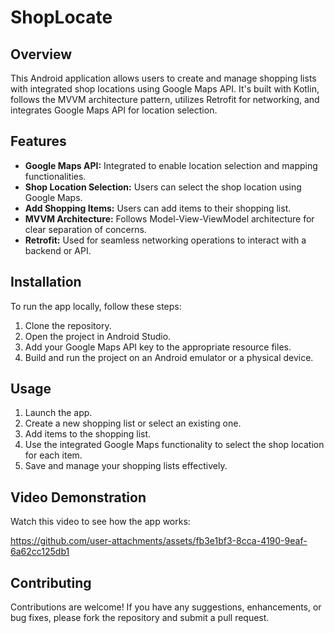 # ShopLocate

## Overview
This Android application allows users to create and manage shopping lists with integrated shop locations using Google Maps API. It's built with Kotlin, follows the MVVM architecture pattern, utilizes Retrofit for networking, and integrates Google Maps API for location selection.

## Features
- **Google Maps API:** Integrated to enable location selection and mapping functionalities.
- **Shop Location Selection:** Users can select the shop location using Google Maps.
- **Add Shopping Items:** Users can add items to their shopping list.
- **MVVM Architecture:** Follows Model-View-ViewModel architecture for clear separation of concerns.
- **Retrofit:** Used for seamless networking operations to interact with a backend or API.

## Installation
To run the app locally, follow these steps:
1. Clone the repository.
2. Open the project in Android Studio.
3. Add your Google Maps API key to the appropriate resource files.
4. Build and run the project on an Android emulator or a physical device.

## Usage
1. Launch the app.
2. Create a new shopping list or select an existing one.
3. Add items to the shopping list.
4. Use the integrated Google Maps functionality to select the shop location for each item.
5. Save and manage your shopping lists effectively.

## Video Demonstration
Watch this video to see how the app works:


https://github.com/user-attachments/assets/fb3e1bf3-8cca-4190-9eaf-6a62cc125db1



## Contributing
Contributions are welcome! If you have any suggestions, enhancements, or bug fixes, please fork the repository and submit a pull request.
